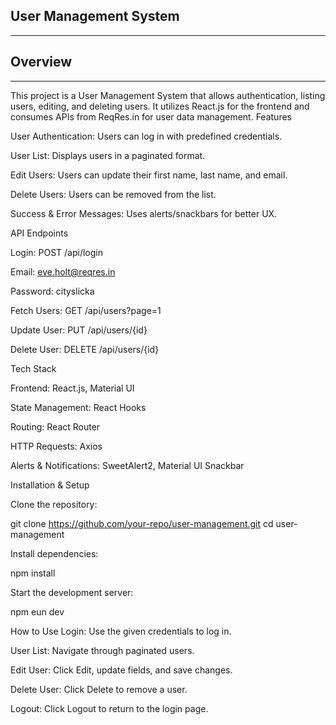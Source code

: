 ## User Management System
<hr>


## Overview
<hr>

This project is a User Management System that allows authentication, listing users, editing, and deleting users. It utilizes React.js for the frontend and consumes APIs from ReqRes.in for user data management.
 Features

  User Authentication: Users can log in with predefined credentials.

  User List: Displays users in a paginated format.

  Edit Users: Users can update their first name, last name, and email.

Delete Users: Users can be removed from the list.

Success & Error Messages: Uses alerts/snackbars for better UX.

API Endpoints

Login: POST /api/login

Email: eve.holt@reqres.in

Password: cityslicka

Fetch Users: GET /api/users?page=1

Update User: PUT /api/users/{id}

Delete User: DELETE /api/users/{id}

Tech Stack

Frontend: React.js, Material UI

State Management: React Hooks

Routing: React Router

HTTP Requests: Axios

Alerts & Notifications: SweetAlert2, Material UI Snackbar

Installation & Setup

Clone the repository:

git clone https://github.com/your-repo/user-management.git
cd user-management

Install dependencies:

npm install

Start the development server:

npm eun dev

How to Use
Login: Use the given credentials to log in.

User List: Navigate through paginated users.

Edit User: Click Edit, update fields, and save changes.

Delete User: Click Delete to remove a user.

Logout: Click Logout to return to the login page.
